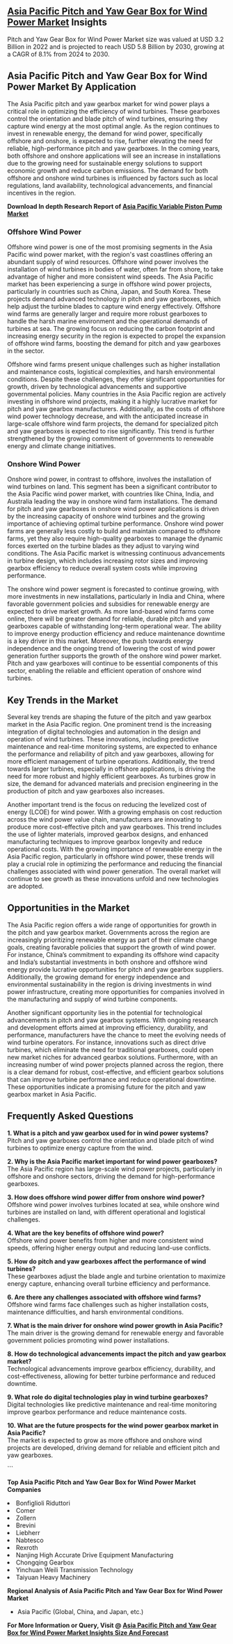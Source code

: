 <h2><a href="https://www.verifiedmarketreports.com/download-sample/?rid=363302&amp;utm_source=Github-Feb&amp;utm_medium=225" target="_blank">Asia Pacific Pitch and Yaw Gear Box for Wind Power Market</a> Insights</h2><p>Pitch and Yaw Gear Box for Wind Power Market size was valued at USD 3.2 Billion in 2022 and is projected to reach USD 5.8 Billion by 2030, growing at a CAGR of 8.1% from 2024 to 2030.</p><p><h2>Asia Pacific Pitch and Yaw Gear Box for Wind Power Market By Application</h2> <p>The Asia Pacific pitch and yaw gearbox market for wind power plays a critical role in optimizing the efficiency of wind turbines. These gearboxes control the orientation and blade pitch of wind turbines, ensuring they capture wind energy at the most optimal angle. As the region continues to invest in renewable energy, the demand for wind power, specifically offshore and onshore, is expected to rise, further elevating the need for reliable, high-performance pitch and yaw gearboxes. In the coming years, both offshore and onshore applications will see an increase in installations due to the growing need for sustainable energy solutions to support economic growth and reduce carbon emissions. The demand for both offshore and onshore wind turbines is influenced by factors such as local regulations, land availability, technological advancements, and financial incentives in the region.</p> <p><strong><p><strong>Download In depth Research Report of <a href="https://www.verifiedmarketreports.com/download-sample/?rid=236118&amp;utm_source=Pulse-Dec&amp;utm_medium=225" target="_blank">Asia Pacific Variable Piston Pump Market</a></strong></p></strong></p> <h3>Offshore Wind Power</h3> <p>Offshore wind power is one of the most promising segments in the Asia Pacific wind power market, with the region's vast coastlines offering an abundant supply of wind resources. Offshore wind power involves the installation of wind turbines in bodies of water, often far from shore, to take advantage of higher and more consistent wind speeds. The Asia Pacific market has been experiencing a surge in offshore wind power projects, particularly in countries such as China, Japan, and South Korea. These projects demand advanced technology in pitch and yaw gearboxes, which help adjust the turbine blades to capture wind energy effectively. Offshore wind farms are generally larger and require more robust gearboxes to handle the harsh marine environment and the operational demands of turbines at sea. The growing focus on reducing the carbon footprint and increasing energy security in the region is expected to propel the expansion of offshore wind farms, boosting the demand for pitch and yaw gearboxes in the sector.</p> <p>Offshore wind farms present unique challenges such as higher installation and maintenance costs, logistical complexities, and harsh environmental conditions. Despite these challenges, they offer significant opportunities for growth, driven by technological advancements and supportive governmental policies. Many countries in the Asia Pacific region are actively investing in offshore wind projects, making it a highly lucrative market for pitch and yaw gearbox manufacturers. Additionally, as the costs of offshore wind power technology decrease, and with the anticipated increase in large-scale offshore wind farm projects, the demand for specialized pitch and yaw gearboxes is expected to rise significantly. This trend is further strengthened by the growing commitment of governments to renewable energy and climate change initiatives.</p> <h3>Onshore Wind Power</h3> <p>Onshore wind power, in contrast to offshore, involves the installation of wind turbines on land. This segment has been a significant contributor to the Asia Pacific wind power market, with countries like China, India, and Australia leading the way in onshore wind farm installations. The demand for pitch and yaw gearboxes in onshore wind power applications is driven by the increasing capacity of onshore wind turbines and the growing importance of achieving optimal turbine performance. Onshore wind power farms are generally less costly to build and maintain compared to offshore farms, yet they also require high-quality gearboxes to manage the dynamic forces exerted on the turbine blades as they adjust to varying wind conditions. The Asia Pacific market is witnessing continuous advancements in turbine design, which includes increasing rotor sizes and improving gearbox efficiency to reduce overall system costs while improving performance.</p> <p>The onshore wind power segment is forecasted to continue growing, with more investments in new installations, particularly in India and China, where favorable government policies and subsidies for renewable energy are expected to drive market growth. As more land-based wind farms come online, there will be greater demand for reliable, durable pitch and yaw gearboxes capable of withstanding long-term operational wear. The ability to improve energy production efficiency and reduce maintenance downtime is a key driver in this market. Moreover, the push towards energy independence and the ongoing trend of lowering the cost of wind power generation further supports the growth of the onshore wind power market. Pitch and yaw gearboxes will continue to be essential components of this sector, enabling the reliable and efficient operation of onshore wind turbines.</p> <h2>Key Trends in the Market</h2> <p>Several key trends are shaping the future of the pitch and yaw gearbox market in the Asia Pacific region. One prominent trend is the increasing integration of digital technologies and automation in the design and operation of wind turbines. These innovations, including predictive maintenance and real-time monitoring systems, are expected to enhance the performance and reliability of pitch and yaw gearboxes, allowing for more efficient management of turbine operations. Additionally, the trend towards larger turbines, especially in offshore applications, is driving the need for more robust and highly efficient gearboxes. As turbines grow in size, the demand for advanced materials and precision engineering in the production of pitch and yaw gearboxes also increases.</p> <p>Another important trend is the focus on reducing the levelized cost of energy (LCOE) for wind power. With a growing emphasis on cost reduction across the wind power value chain, manufacturers are innovating to produce more cost-effective pitch and yaw gearboxes. This trend includes the use of lighter materials, improved gearbox designs, and enhanced manufacturing techniques to improve gearbox longevity and reduce operational costs. With the growing importance of renewable energy in the Asia Pacific region, particularly in offshore wind power, these trends will play a crucial role in optimizing the performance and reducing the financial challenges associated with wind power generation. The overall market will continue to see growth as these innovations unfold and new technologies are adopted.</p> <h2>Opportunities in the Market</h2> <p>The Asia Pacific region offers a wide range of opportunities for growth in the pitch and yaw gearbox market. Governments across the region are increasingly prioritizing renewable energy as part of their climate change goals, creating favorable policies that support the growth of wind power. For instance, China’s commitment to expanding its offshore wind capacity and India’s substantial investments in both onshore and offshore wind energy provide lucrative opportunities for pitch and yaw gearbox suppliers. Additionally, the growing demand for energy independence and environmental sustainability in the region is driving investments in wind power infrastructure, creating more opportunities for companies involved in the manufacturing and supply of wind turbine components.</p> <p>Another significant opportunity lies in the potential for technological advancements in pitch and yaw gearbox systems. With ongoing research and development efforts aimed at improving efficiency, durability, and performance, manufacturers have the chance to meet the evolving needs of wind turbine operators. For instance, innovations such as direct drive turbines, which eliminate the need for traditional gearboxes, could open new market niches for advanced gearbox solutions. Furthermore, with an increasing number of wind power projects planned across the region, there is a clear demand for robust, cost-effective, and efficient gearbox solutions that can improve turbine performance and reduce operational downtime. These opportunities indicate a promising future for the pitch and yaw gearbox market in Asia Pacific.</p> <h2>Frequently Asked Questions</h2> <p><strong>1. What is a pitch and yaw gearbox used for in wind power systems?</strong><br>Pitch and yaw gearboxes control the orientation and blade pitch of wind turbines to optimize energy capture from the wind.</p> <p><strong>2. Why is the Asia Pacific market important for wind power gearboxes?</strong><br>The Asia Pacific region has large-scale wind power projects, particularly in offshore and onshore sectors, driving the demand for high-performance gearboxes.</p> <p><strong>3. How does offshore wind power differ from onshore wind power?</strong><br>Offshore wind power involves turbines located at sea, while onshore wind turbines are installed on land, with different operational and logistical challenges.</p> <p><strong>4. What are the key benefits of offshore wind power?</strong><br>Offshore wind power benefits from higher and more consistent wind speeds, offering higher energy output and reducing land-use conflicts.</p> <p><strong>5. How do pitch and yaw gearboxes affect the performance of wind turbines?</strong><br>These gearboxes adjust the blade angle and turbine orientation to maximize energy capture, enhancing overall turbine efficiency and performance.</p> <p><strong>6. Are there any challenges associated with offshore wind farms?</strong><br>Offshore wind farms face challenges such as higher installation costs, maintenance difficulties, and harsh environmental conditions.</p> <p><strong>7. What is the main driver for onshore wind power growth in Asia Pacific?</strong><br>The main driver is the growing demand for renewable energy and favorable government policies promoting wind power installations.</p> <p><strong>8. How do technological advancements impact the pitch and yaw gearbox market?</strong><br>Technological advancements improve gearbox efficiency, durability, and cost-effectiveness, allowing for better turbine performance and reduced downtime.</p> <p><strong>9. What role do digital technologies play in wind turbine gearboxes?</strong><br>Digital technologies like predictive maintenance and real-time monitoring improve gearbox performance and reduce maintenance costs.</p> <p><strong>10. What are the future prospects for the wind power gearbox market in Asia Pacific?</strong><br>The market is expected to grow as more offshore and onshore wind projects are developed, driving demand for reliable and efficient pitch and yaw gearboxes.</p> ```</p><p><strong>Top Asia Pacific Pitch and Yaw Gear Box for Wind Power Market Companies</strong></p><div data-test-id=""><p><li>Bonfiglioli Riduttori</li><li> Comer</li><li> Zollern</li><li> Brevini</li><li> Liebherr</li><li> Nabtesco</li><li> Rexroth</li><li> Nanjing High Accurate Drive Equipment Manufacturing</li><li> Chongqing Gearbox</li><li> Yinchuan Weili Transmission Technology</li><li> Taiyuan Heavy Machinery</li></p><div><strong>Regional Analysis of&nbsp;Asia Pacific Pitch and Yaw Gear Box for Wind Power Market</strong></div><ul><li dir="ltr"><p dir="ltr">Asia Pacific (Global, China, and Japan, etc.)</p></li></ul><p><strong>For More Information or Query, Visit @&nbsp;</strong><strong><a href="https://www.verifiedmarketreports.com/product/pitch-and-yaw-gear-box-for-wind-power-market/?utm_source=Github-Feb&amp;utm_medium=225" target="_blank">Asia Pacific Pitch and Yaw Gear Box for Wind Power Market Insights Size And Forecast</a></strong></p></div><h2>&nbsp;</h2><div data-test-id="">&nbsp;</div>
